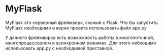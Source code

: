 # MyFlask

MyFlask это серверный фреймворк, схожий с Flask.
Что бы запустить MyFlask необходимо в корне проекта использовать файл app.py

У данного фреймворка есть возможность работы в многопоточной, многопроцессорном и асинхронном режимах. Для этого небходимо использовать
app.py с необходимой приставкой.
